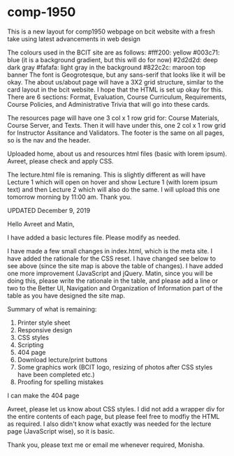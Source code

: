 # comp-1950
This is a new layout for comp1950 webpage on bcit website with a fresh take using latest advancements in web design

The colours used in the BCIT site are as follows:
#fff200: yellow
#003c71: blue (it is a background gradient, but this will do for now)
#2d2d2d: deep dark gray 
#fafafa: light gray in the background
#822c2c: maroon top banner
The font is Geogrotesque, but any sans-serif that looks like it will be okay.
The about us/about page will have a 3X2 grid structure, similar to the card layout in the bcit website. I hope that the HTML is set up okay for this. There are 6 sections: Format, Evaluation, Course Curriculum, Requirements, Course Policies, and Administrative Trivia that will go into these cards. 

The resources page will have one 3 col x 1 row grid for: Course Materials, Course Server, and Texts. 
Then it will have under this, one 2 col x 1 row grid for Instructor Assitance and Validators. 
The footer is the same on all pages, so is the nav and the header. 

Uploaded home, about us and resources html files (basic with lorem ipsum). Avreet, please check and apply CSS.

The lecture.html file is remaning. This is slightly different as will have Lecture 1 which will open on hover and show Lecture 1 (with lorem ipsum text) and then Lecture 2 which will also do the same. I will upload this one tomorrow morning by 11:00 am. Thank you. 


UPDATED 
December 9, 2019

Hello Avreet and Matin, 

I have added a basic lectures file. Please modify as needed. 

I have made a few small changes in index.html, which is the meta site. I have added the rationale for the CSS reset. I have changed see below to see above (since the site map is above the table of changes).  I have added one more improvement (JavaScript and jQuery. Matin, since you will be doing this, please write the rationale in the table, and please add a line or two to the Better UI, Navigation and Organization of Information part of the table as you have designed the site map. 

Summary of what is remaining:
1. Printer style sheet
2. Responsive design
3. CSS styles
4. Scripting
5. 404 page
6. Download lecture/print buttons
7. Some graphics work (BCIT logo, resizing of photos after CSS styles have been completed etc.)
8. Proofing for spelling mistakes

I can make the 404 page

Avreet, please let us know about CSS styles. I did not add a wrapper div for the entire contents of each page, but please feel free to modfiy the HTML as required. I also didn't know what exactly was needed for the lecture page (JavaScript wise), so it is basic.

Thank you, please text me or email me whenever required,
Monisha. 

